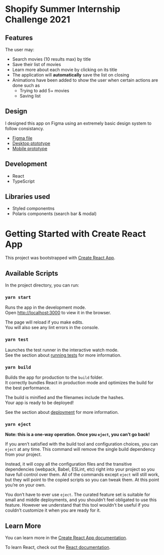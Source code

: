 # Shopify Summer Internship Challenge 2021

## Features

The user may:

- Search movies (10 results max) by title
- Save their list of movies
- Learn more about each movie by clicking on its title
- The application will **automatically** save the list on closing
- Animations have been added to show the user when certain actions are done such as
  - Trying to add 5+ movies
  - Saving list

## Design

I designed this app on Figma using an extremely basic design system to follow consistancy.

- [Figma file](https://www.figma.com/file/cMvaLG7wzOhfkRlR0YwOZy/Shopify-Challenge-2021?node-id=1%3A2)
- [Desktop ptototype](https://www.figma.com/proto/cMvaLG7wzOhfkRlR0YwOZy/Shopify-Challenge-2021?node-id=6%3A1159&viewport=213%2C239%2C0.22065918147563934&scaling=min-zoom)
- [Mobile prototype](https://www.figma.com/proto/cMvaLG7wzOhfkRlR0YwOZy/Shopify-Challenge-2021?node-id=36%3A49&viewport=271%2C452%2C0.6339215040206909&scaling=scale-down)

## Development

- React
- TypeScript

## Libraries used

- Styled componentns
- Polaris components (search bar & modal)

# Getting Started with Create React App

This project was bootstrapped with [Create React App](https://github.com/facebook/create-react-app).

## Available Scripts

In the project directory, you can run:

### `yarn start`

Runs the app in the development mode.\
Open [http://localhost:3000](http://localhost:3000) to view it in the browser.

The page will reload if you make edits.\
You will also see any lint errors in the console.

### `yarn test`

Launches the test runner in the interactive watch mode.\
See the section about [running tests](https://facebook.github.io/create-react-app/docs/running-tests) for more information.

### `yarn build`

Builds the app for production to the `build` folder.\
It correctly bundles React in production mode and optimizes the build for the best performance.

The build is minified and the filenames include the hashes.\
Your app is ready to be deployed!

See the section about [deployment](https://facebook.github.io/create-react-app/docs/deployment) for more information.

### `yarn eject`

**Note: this is a one-way operation. Once you `eject`, you can’t go back!**

If you aren’t satisfied with the build tool and configuration choices, you can `eject` at any time. This command will remove the single build dependency from your project.

Instead, it will copy all the configuration files and the transitive dependencies (webpack, Babel, ESLint, etc) right into your project so you have full control over them. All of the commands except `eject` will still work, but they will point to the copied scripts so you can tweak them. At this point you’re on your own.

You don’t have to ever use `eject`. The curated feature set is suitable for small and middle deployments, and you shouldn’t feel obligated to use this feature. However we understand that this tool wouldn’t be useful if you couldn’t customize it when you are ready for it.

## Learn More

You can learn more in the [Create React App documentation](https://facebook.github.io/create-react-app/docs/getting-started).

To learn React, check out the [React documentation](https://reactjs.org/).
